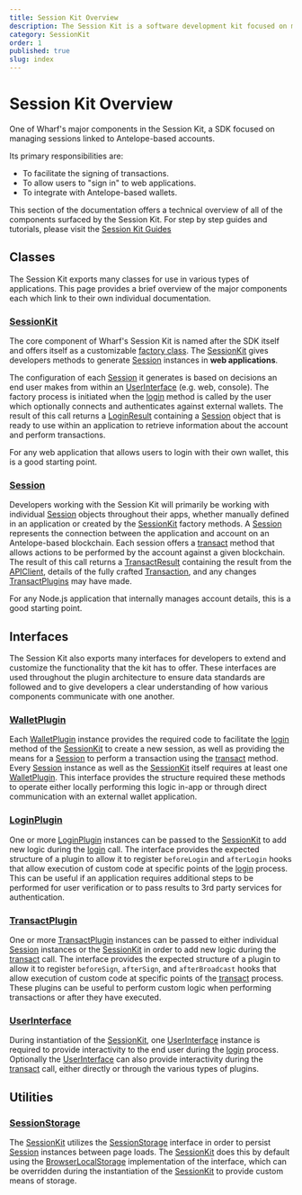 ```yaml
---
title: Session Kit Overview
description: The Session Kit is a software development kit focused on managing Antelope-based user sessions in web applications.
category: SessionKit
order: 1
published: true
slug: index
---
```


# Session Kit Overview

One of Wharf's major components in the Session Kit, a SDK focused on managing sessions linked to Antelope-based accounts.

Its primary responsibilities are:

- To facilitate the signing of transactions.
- To allow users to "sign in" to web applications.
- To integrate with Antelope-based wallets.

This section of the documentation offers a technical overview of all of the components surfaced by the Session Kit. For step by step guides and tutorials, please visit the [Session Kit Guides](/guides/sessionkit)

## Classes

The Session Kit exports many classes for use in various types of applications. This page provides a brief overview of the major components each which link to their own individual documentation.

### [SessionKit](/docs/sessionkit/session-kit-factory)

The core component of Wharf's Session Kit is named after the SDK itself and offers itself as a customizable [factory class](https://refactoring.guru/design-patterns/factory-method). The [SessionKit](/docs/sessionkit/session-kit-factory) gives developers methods to generate [Session](/docs/sessionkit/session) instances in **web applications**.

The configuration of each [Session](/docs/sessionkit/session) it generates is based on decisions an end user makes from within an [UserInterface](/docs/sessionkit/user-interface) (e.g. web, console). The factory process is initiated when the [login](/docs/sessionkit/login) method is called by the user which optionally connects and authenticates against external wallets. The result of this call returns a [LoginResult](/docs/sessionkit/login-result) containing a [Session](/docs/sessionkit/session) object that is ready to use within an application to retrieve information about the account and perform transactions.

For any web application that allows users to login with their own wallet, this is a good starting point.

### [Session](/docs/sessionkit/session)

Developers working with the Session Kit will primarily be working with individual [Session](/docs/sessionkit/session) objects throughout their apps, whether manually defined in an application or created by the [SessionKit](/docs/sessionkit/session-kit-factory) factory methods. A [Session](/docs/sessionkit/session) represents the connection between the application and account on an Antelope-based blockchain. Each session offers a [transact](/docs/sessionkit/transact) method that allows actions to be performed by the account against a given blockchain. The result of this call returns a [TransactResult](/docs/sessionkit/transact-result) containing the result from the [APIClient](/docs/antelope/api-client), details of the fully crafted [Transaction](/docs/antelope/name), and any changes [TransactPlugins](/docs/sessionkit/transact-plugin) may have made.

For any Node.js application that internally manages account details, this is a good starting point.

## Interfaces

The Session Kit also exports many interfaces for developers to extend and customize the functionality that the kit has to offer. These interfaces are used throughout the plugin architecture to ensure data standards are followed and to give developers a clear understanding of how various components communicate with one another.

### [WalletPlugin](/docs/sessionkit/wallet-plugin)

Each [WalletPlugin](/docs/sessionkit/wallet-plugin) instance provides the required code to facilitate the [login](/docs/sessionkit/login) method of the [SessionKit](/docs/sessionkit/session-kit-factory) to create a new session, as well as providing the means for a [Session](/docs/sessionkit/session) to perform a transaction using the [transact](/docs/sessionkit/transact) method. Every [Session](/docs/sessionkit/session) instance as well as the [SessionKit](/docs/sessionkit/session-kit-factory) itself requires at least one [WalletPlugin](/docs/sessionkit/wallet-plugin). This interface provides the structure required these methods to operate either locally performing this logic in-app or through direct communication with an external wallet application.

### [LoginPlugin](/docs/sessionkit/login-plugin)

One or more [LoginPlugin](/docs/sessionkit/login-plugin) instances can be passed to the [SessionKit](/docs/sessionkit/session-kit-factory) to add new logic during the [login](/docs/sessionkit/login) call. The interface provides the expected structure of a plugin to allow it to register `beforeLogin` and `afterLogin` hooks that allow execution of custom code at specific points of the [login](/docs/sessionkit/login) process. This can be useful if an application requires additional steps to be performed for user verification or to pass results to 3rd party services for authentication.

### [TransactPlugin](/docs/sessionkit/transact-plugin)

One or more [TransactPlugin](/docs/sessionkit/transact-plugin) instances can be passed to either individual [Session](/docs/sessionkit/session) instances or the [SessionKit](/docs/sessionkit/session-kit-factory) in order to add new logic during the [transact](/docs/sessionkit/transact) call. The interface provides the expected structure of a plugin to allow it to register `beforeSign`, `afterSign`, and `afterBroadcast` hooks that allow execution of custom code at specific points of the [transact](/docs/sessionkit/transact) process. These plugins can be useful to perform custom logic when performing transactions or after they have executed.

### [UserInterface](/docs/sessionkit/user-interface)

During instantiation of the [SessionKit](/docs/sessionkit/session-kit-factory), one [UserInterface](/docs/sessionkit/user-interface) instance is required to provide interactivity to the end user during the [login](/docs/sessionkit/login) process. Optionally the [UserInterface](/docs/sessionkit/user-interface) can also provide interactivity during the [transact](/docs/sessionkit/transact) call, either directly or through the various types of plugins.

## Utilities

### [SessionStorage](/docs/sessionkit/session-storage)

The [SessionKit](/docs/sessionkit/session-kit-factory) utilizes the [SessionStorage](/docs/sessionkit/session-storage) interface in order to persist [Session](/docs/sessionkit/session) instances between page loads. The [SessionKit](/docs/sessionkit/session-kit-factory) does this by default using the [BrowserLocalStorage](/docs/sessionkit/browser-local-storage) implementation of the interface, which can be overridden during the instantiation of the [SessionKit](/docs/sessionkit/session-kit-factory) to provide custom means of storage.
